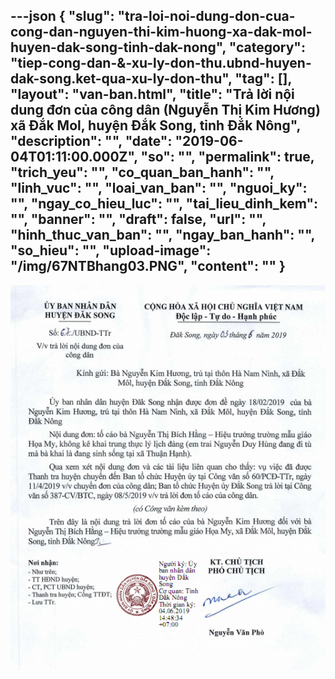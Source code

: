 ---json
{
    "slug": "tra-loi-noi-dung-don-cua-cong-dan-nguyen-thi-kim-huong-xa-dak-mol-huyen-dak-song-tinh-dak-nong",
    "category": "tiep-cong-dan-&-xu-ly-don-thu.ubnd-huyen-dak-song.ket-qua-xu-ly-don-thu",
    "tag": [],
    "layout": "van-ban.html",
    "title": "Trả lời nội dung đơn của công dân (Nguyễn Thị Kim Hương) xã Đắk Mol, huyện Đắk Song, tỉnh Đắk Nông",
    "description": "",
    "date": "2019-06-04T01:11:00.000Z",
    "so": "",
    "permalink": true,
    "trich_yeu": "",
    "co_quan_ban_hanh": "",
    "linh_vuc": "",
    "loai_van_ban": "",
    "nguoi_ky": "",
    "ngay_co_hieu_luc": "",
    "tai_lieu_dinh_kem": "",
    "banner": "",
    "draft": false,
    "url": "",
    "hinh_thuc_van_ban": "",
    "ngay_ban_hanh": "",
    "so_hieu": "",
    "upload-image": "/img/67NTBhang03.PNG",
    "__content__": ""
}
---
<p><img alt="" src="/img/67NTBhang01.PNG" /></p>

<p>&nbsp;</p>

